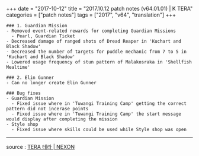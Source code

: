 +++
date = "2017-10-12"
title = "2017.10.12 patch notes (v64.01.01) | K TERA"
categories = ["patch notes"]
tags = ["2017", "v64", "translation"]
+++

```
### 1. Guardian Mission
- Removed event-related rewards for completing Guardian Missions
  - Pearl, Guardian Ticket
- Decreased damage of ranged shots of Dread Reaper in 'Kuchart and Black Shadow'
- Decreased the number of targets for puddle mechanic from 7 to 5 in 'Kuchart and Black Shadow'
- Lowered usage frequency of stun pattern of Malakosraka in 'Shellfish Mealtime'

### 2. Elin Gunner
- Can no longer create Elin Gunner

### Bug fixes
- Guardian Mission
  - Fixed issue where in 'Tuwangi Training Camp' getting the correct pattern did not incerase points
  - Fixed issue where in 'Tuwangi Training Camp' the start message would display after completing the mission
- Style shop
  - Fixed issue where skills could be used while Style shop was open
```

----

source : [TERA 테라 | NEXON](http://tera.nexon.com/news/update/view.aspx?n4articlesn=300)
